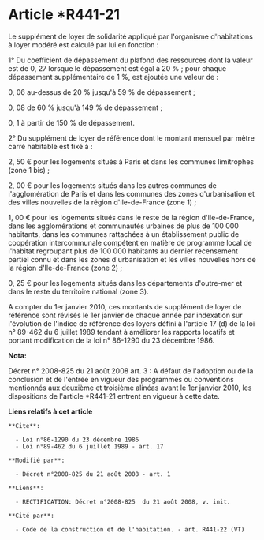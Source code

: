 # Article *R441-21

Le supplément de loyer de solidarité appliqué par l'organisme d'habitations à loyer modéré est calculé par lui en fonction : 

1° Du coefficient de dépassement du plafond des ressources dont la valeur est de 0, 27 lorsque le dépassement est égal à 20
% ; pour chaque dépassement supplémentaire de 1 %, est ajoutée une valeur de : 

0, 06 au-dessus de 20 % jusqu'à 59 % de dépassement ; 

0, 08 de 60 % jusqu'à 149 % de dépassement ; 

0, 1 à partir de 150 % de dépassement. 

2° Du supplément de loyer de référence dont le montant mensuel par mètre carré habitable est fixé à : 

2, 50 € pour les logements situés à Paris et dans les communes limitrophes (zone 1 bis) ; 

2, 00 € pour les logements situés dans les autres communes de l'agglomération de Paris et dans les communes des zones
d'urbanisation et des villes nouvelles de la région d'Ile-de-France (zone 1) ; 

1, 00 € pour les logements situés dans le reste de la région d'Ile-de-France, dans les agglomérations et communautés urbaines
de plus de 100 000 habitants, dans les communes rattachées à un établissement public de coopération intercommunale compétent
en matière de programme local de l'habitat regroupant plus de 100 000 habitants au dernier recensement partiel connu et dans
les zones d'urbanisation et les villes nouvelles hors de la région d'Ile-de-France (zone 2) ; 

0, 25 € pour les logements situés dans les départements d'outre-mer et dans le reste du territoire national (zone 3).

A compter du 1er janvier 2010, ces montants de supplément de loyer de référence sont révisés le 1er janvier de chaque année
par indexation sur l'évolution de l'indice de référence des loyers défini à l'article 17 (d) de la loi n° 89-462 du 6 juillet
1989 tendant à améliorer les rapports locatifs et portant modification de la loi n° 86-1290 du 23 décembre 1986.

**Nota:**

Décret n° 2008-825 du 21 août 2008 art. 3 : A défaut de l'adoption ou de la conclusion et de l'entrée en vigueur des
programmes ou conventions mentionnés aux deuxième et troisième alinéas avant le 1er janvier 2010, les dispositions de
l'article *R441-21 entrent en vigueur à cette date.

**Liens relatifs à cet article**

	**Cite**:

	  - Loi n°86-1290 du 23 décembre 1986
	  - Loi n°89-462 du 6 juillet 1989 - art. 17

	**Modifié par**:

	  - Décret n°2008-825 du 21 août 2008 - art. 1

	**Liens**:

	  - RECTIFICATION: Décret n°2008-825  du 21 août 2008, v. init.

	**Cité par**:

	  - Code de la construction et de l'habitation. - art. R441-22 (VT)
